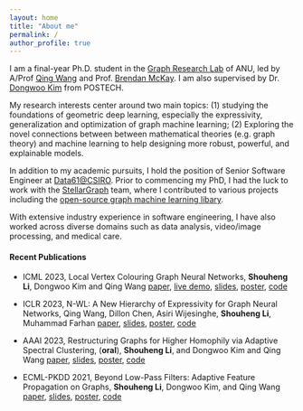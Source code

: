 ```yaml
---
layout: home
title: "About me"
permalink: /
author_profile: true
---
```


I am a final-year Ph.D. student in the [Graph Research Lab](https://graphlabanu.github.io/website/) of ANU, led by A/Prof [Qing Wang](https://graphlabanu.github.io/website/team/) and Prof. [Brendan McKay](https://graphlabanu.github.io/website/team/). 
I am also supervised by Dr. [Dongwoo Kim](https://dongwookim-ml.github.io/) from POSTECH.

My research interests center around two main topics: (1) studying the foundations of geometric deep learning, especially the expressivity, generalization and optimization of graph machine learning; (2) Exploring the novel connections between between mathematical theories (e.g. graph theory) and machine learning to help designing more robust, powerful, and explainable models.

In addition to my academic pursuits, I hold the position of Senior Software Engineer at [Data61@CSIRO](https://algorithm.data61.csiro.au/). Prior to commencing my PhD, I had the luck to work with the [StellarGraph](https://www.stellargraph.io/) team, where I contributed to various projects including the [open-source graph machine learning libary](https://www.stellargraph.io/library).

With extensive industry experience in software engineering, I have also worked across diverse domains such as data analysis, video/image processing, and medical care.

#### Recent Publications

- ICML 2023, Local Vertex Colouring Graph Neural Networks,
  **Shouheng Li**, Dongwoo Kim and Qing Wang
  [paper](https://openreview.net/pdf?id=szL4HN4hkH), [live demo](/demo/local-vertex-colouring), [slides](https://github.com/seanli3/lvc/blob/main/LVC_ICML_2023_Slides.pdf), [poster](https://github.com/seanli3/lvc/blob/main/LVC_ICML_2023___Poster.pdf), [code](https://graphlabanu.github.io/website/code_datasets/)

- ICLR 2023, N-WL: A New Hierarchy of Expressivity for Graph Neural Networks, Qing Wang, Dillon Chen, Asiri Wijesinghe, **Shouheng Li**, Muhammad Farhan
  [paper](https://openreview.net/pdf?id=5cAI0qXxyv), [slides](https://github.com/seanli3/G3N/blob/master/ICLR_2023_Slides.pdf), [poster](https://github.com/seanli3/G3N/blob/master/ICLR_2023___Poster.pdf), [code](https://graphlabanu.github.io/website/code_datasets/)

- AAAI 2023, Restructuring Graphs for Higher Homophily via Adaptive Spectral Clustering, (**oral**), **Shouheng Li**, and Dongwoo Kim
  and Qing Wang [paper](https://arxiv.org/abs/2206.02386), [slides](https://github.com/seanli3/graph_restructure/blob/master/AAAI_Graph_Restructuring_Slides.pdf), [poster](https://github.com/seanli3/graph_restructure/blob/master/AAAI%202023%20poster%20(707%20%C3%97%201000%20mm).pdf), [code](https://graphlabanu.github.io/website/code_datasets/)

- ECML-PKDD 2021, Beyond Low-Pass Filters: Adaptive Feature Propagation on Graphs, **Shouheng Li**, Dongwoo Kim, and Qing Wang [paper](https://arxiv.org/abs/2103.14187), [slides](https://github.com/seanli3/asgat/blob/topk/PKDD2020_slides.pdf), [poster](https://github.com/seanli3/asgat/blob/topk/ASGAT%20Poster.pdf), [code](https://github.com/seanli3/asgat/tree/topk)
